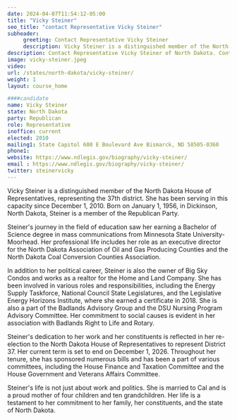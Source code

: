 ```yaml
---
date: 2024-04-07T11:54:12-05:00
title: "Vicky Steiner"
seo_title: "contact Representative Vicky Steiner"
subheader:
     greeting: Contact Representative Vicky Steiner
     description: Vicky Steiner is a distinguished member of the North Dakota House of Representatives, representing the 37th district. She has been serving in this capacity since December 1, 2010. Born on January 1, 1956, in Dickinson, North Dakota, Steiner is a member of the Republican Party.
description: Contact Representative Vicky Steiner of North Dakota. Contact information for Vicky Steiner includes email address, phone number, and mailing address.
image: vicky-steiner.jpeg
video:
url: /states/north-dakota/vicky-steiner/
weight: 1
layout: course_home

####candidate
name: Vicky Steiner
state: North Dakota
party: Republican
role: Representative
inoffice: current
elected: 2010
mailing1: State Capitol 600 E Boulevard Ave Bismarck, ND 58505-0360
phone1: 
website: https://www.ndlegis.gov/biography/vicky-steiner/
email : https://www.ndlegis.gov/biography/vicky-steiner/
twitter: steinervicky
---
```

Vicky Steiner is a distinguished member of the North Dakota House of Representatives, representing the 37th district. She has been serving in this capacity since December 1, 2010. Born on January 1, 1956, in Dickinson, North Dakota, Steiner is a member of the Republican Party.

Steiner's journey in the field of education saw her earning a Bachelor of Science degree in mass communications from Minnesota State University-Moorhead. Her professional life includes her role as an executive director for the North Dakota Association of Oil and Gas Producing Counties and the North Dakota Coal Conversion Counties Association.

In addition to her political career, Steiner is also the owner of Big Sky Condos and works as a realtor for the Home and Land Company. She has been involved in various roles and responsibilities, including the Energy Supply Taskforce, National Council State Legislatures, and the Legislative Energy Horizons Institute, where she earned a certificate in 2018. She is also a part of the Badlands Advisory Group and the DSU Nursing Program Advisory Committee. Her commitment to social causes is evident in her association with Badlands Right to Life and Rotary.

Steiner's dedication to her work and her constituents is reflected in her re-election to the North Dakota House of Representatives to represent District 37. Her current term is set to end on December 1, 2026. Throughout her tenure, she has sponsored numerous bills and has been a part of various committees, including the House Finance and Taxation Committee and the House Government and Veterans Affairs Committee.

Steiner's life is not just about work and politics. She is married to Cal and is a proud mother of four children and ten grandchildren. Her life is a testament to her commitment to her family, her constituents, and the state of North Dakota.


